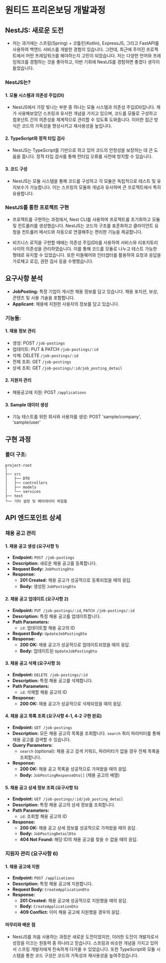# 원티드 프리온보딩 개발과정

## NestJS: 새로운 도전

- 저는 과거에는 스프링(Spring) + 코틀린(Kotlin), ExpressJS, 그리고 FastAPI를 사용하여 백엔드 서비스를 개발한 경험이 있습니다. 그런데, 최근에 주어진 프로젝트에서 어떤 프레임워크를 해야하는지 고민이 되었습니다. 저는 다양한 언어와 프레임워크를 경험하는 것을 좋아하고, 이번 기회에 NestJS를 경험하면 좋겠다 생각이 들었습니다.

### NestJS는?

#### 1. 모듈 시스템과 의존성 주입(DI)

- NestJS에서 가장 빛나는 부분 중 하나는 모듈 시스템과 의존성 주입(DI)입니다. 제가 사용해보았던 스프링과 유사한 개념을 가지고 있으며, 코드를 모듈로 구성하고 컴포넌트 간의 의존성을 체계적으로 관리할 수 있도록 도와줍니다. 이러한 접근 방식은 코드의 가독성을 향상시키고 재사용성을 높입니다.

#### 2. TypeScript와 정적 타입 검사

- NestJS는 TypeScript를 기반으로 하고 있어 코드의 안정성을 보장하는 데 큰 도움을 줍니다. 정적 타입 검사를 통해 런타임 오류를 사전에 방지할 수 있습니다.

#### 3. 코드 구성

- NestJS는 모듈 시스템을 통해 코드를 구성하고 각 모듈은 독립적으로 테스트 및 유지보수가 가능합니다. 이는 스프링의 모듈화 개념과 유사하며 큰 프로젝트에서 특히 유용합니다.

### NestJS를 통한 프로젝트 구현

- 프로젝트를 구현하는 과정에서, Nest CLI를 사용하여 프로젝트를 초기화하고 모듈 및 컨트롤러를 생성했습니다. NestJS는 코드의 구조를 표준화하고 클라이언트 요청을 컨트롤러 메서드와 자동으로 연결해주는 편리한 기능을 제공합니다.

- 비즈니스 로직을 구현할 때에는 의존성 주입(DI)를 사용하여 서비스와 리포지토리 사이의 의존성을 관리하였습니다. 이를 통해 코드를 모듈로 나누고 테스트 가능한 형태로 유지할 수 있었습니다. 또한 미들웨어와 인터셉터를 활용하여 요청과 응답을 가로채고 로깅, 권한 검사 등을 수행했습니다.

## 요구사항 분석

- **JobPosting:** 특정 기업이 게시한 채용 정보를 담고 있습니다. 채용 포지션, 보상, 콘텐츠 및 사용 기술을 포함합니다.
- **Applicant:** 채용에 지원한 사용자의 정보를 담고 있습니다.

### 기능들:

#### 1. **채용 정보 관리**

- 생성: POST `/job-postings`
- 업데이트: PUT & PATCH `/job-postings/:id`
- 삭제: DELETE `/job-postings/:id`
- 전체 조회: GET `/job-postings`
- 상세 조회: GET `/job-postings/:id/job_posting_detail`

#### 2. **지원자 관리**

- 채용공고에 지원: POST `/applications`

#### 3. **Sample 데이터 생성**

- 기능 테스트를 위한 회사와 사용자를 생성: POST 'sample/company', 'sample/user'

## 구현 과정

### 폴더 구조:

```
project-root
│
├── src
│   ├── DTO
│   ├── controllers
│   ├── models
│   └── services
├── test
└── 기타 설정 및 메타데이터 파일들
```

## API 엔드포인트 상세

### 채용 공고 관리

#### 1. 채용 공고 생성 (요구사항 1)

- **Endpoint:** `POST /job-postings`
- **Description:** 새로운 채용 공고를 등록합니다.
- **Request Body:** `JobPostingDto`
- **Response:**
  - **201 Created:** 채용 공고가 성공적으로 등록되었을 때의 응답.
  - **Body:** 생성된 `JobPostingDto`

#### 2. 채용 공고 업데이트 (요구사항 2)

- **Endpoint:** `PUT /job-postings/:id`, `PATCH /job-postings/:id`
- **Description:** 특정 채용 공고를 업데이트합니다.
- **Path Parameters:**
  - `id`: 업데이트할 채용 공고의 ID
- **Request Body:** `UpdateJobPostingDto`
- **Response:**
  - **200 OK:** 채용 공고가 성공적으로 업데이트되었을 때의 응답.
  - **Body:** 업데이트된 `UpdateJobPostingDto`

#### 3. 채용 공고 삭제 (요구사항 3)

- **Endpoint:** `DELETE /job-postings/:id`
- **Description:** 특정 채용 공고를 삭제합니다.
- **Path Parameters:**
  - `id`: 삭제할 채용 공고의 ID
- **Response:**
  - **200 OK:** 채용 공고가 성공적으로 삭제되었을 때의 응답.

#### 4. 채용 공고 목록 조회 (요구사항 4-1, 4-2 구현 완료)

- **Endpoint:** `GET /job-postings`
- **Description:** 모든 채용 공고의 목록을 조회합니다. `search` 쿼리 파라미터를 통해 채용 공고를 검색할 수 있습니다.
- **Query Parameters:**
  - `search` (optional): 채용 공고 검색 키워드, 파라미터가 없을 경우 전체 목록을 조회합니다.
- **Response:**
  - **200 OK:** 채용 공고 목록을 성공적으로 가져왔을 때의 응답.
  - **Body:** `JobPostingResponseDto[]` (채용 공고의 배열)

#### 5. 채용 공고 상세 정보 조회 (요구사항 5)

- **Endpoint:** `GET /job-postings/:id/job_posting_detail`
- **Description:** 특정 채용 공고의 상세 정보를 조회합니다.
- **Path Parameters:**
  - `id`: 조회할 채용 공고의 ID
- **Response:**
  - **200 OK:** 채용 공고 상세 정보를 성공적으로 가져왔을 때의 응답.
  - **Body:** `JobPostingDetailDto`
  - **404 Not Found:** 해당 ID의 채용 공고를 찾을 수 없을 때의 응답.

### 지원자 관리 (요구사항 6)

#### 1. 채용 공고에 지원

- **Endpoint:** `POST /applications`
- **Description:** 특정 채용 공고에 지원합니다.
- **Request Body:** `CreateApplicationDto`
- **Response:**
  - **201 Created:** 채용 공고에 성공적으로 지원했을 때의 응답.
  - **Body:** `CreateApplicationDto`
  - **409 Conflict:** 이미 채용 공고에 지원했을 경우의 응답.

#### 마무리와 배운 점

- NestJS를 처음 사용하는 과정은 새로운 도전이었지만, 이러한 도전이 개발자로서 성장을 이끄는 원동력 중 하나라고 믿습니다. 스프링과 비슷한 개념을 가지고 있어서 스프링 개발자에게 친숙하게 다가올 수 있었습니다. 또한 TypeScript와 모듈 시스템을 통한 코드 구성은 코드의 가독성과 재사용성을 높여주었습니다.
